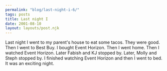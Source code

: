 ```yaml
---
permalink: "blog/last-night-i-6/"
tags: posts
title: Last night I
date: 2001-08-10
layout: layouts/post.njk
---
```


Last night I went to my parent's house to eat some tacos. They were good. Then I went to Best Buy. I bought Event Horizon. Then I went home. Then I watched Event Horizon. Later Fabish and KJ stopped by. Later, Molly and Steph stopped by. I finished watching Event Horizon and then I went to bed. It was an exciting night.